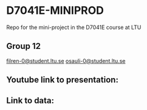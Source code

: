 # D7041E-MINIPROD
Repo for the mini-project in the D7041E course at LTU

## Group 12
  filren-0@student.ltu.se
  osauli-0@student.ltu.se
## Youtube link to presentation: 
## Link to data: 
